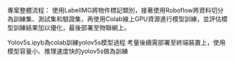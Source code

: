 

專案整體流程：
使用LabelIMG將物件標記類別，接著使用Roboflow將資料切分為訓練集、測試集和驗證集，再使用Colab線上GPU資源進行模型訓練，並評估模型訓練結果加以優化，最後部署至物聯網上。

Yolov5s.ipyb為colab訓練yolov5s模型過程
考量後續需部署至終端裝置上，使用模型容量小、推理速度快的yolov5s做為訓練
